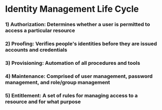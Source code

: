 # Identity Management Life Cycle

### 1) Authorization: Determines whether a user is permitted to access a particular resource

### 2) Proofing: Verifies people's identities before they are issued accounts and credentials

### 3) Provisioning: Automation of all procedures and tools

### 4) Maintenance: Comprised of user management, password management, and role/group management

### 5) Entitlement: A set of rules for managing access to a resource and for what purpose
